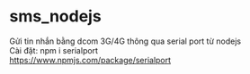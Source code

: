 # sms_nodejs
Gửi tin nhắn bằng dcom 3G/4G thông qua serial port từ nodejs<br/>
Cài đặt: npm i serialport <br/>
https://www.npmjs.com/package/serialport
